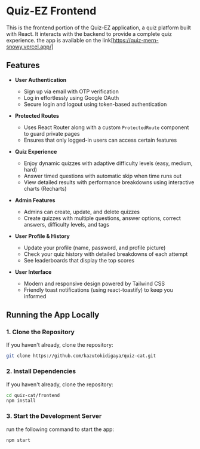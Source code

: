 # Quiz-EZ Frontend

This is the frontend portion of the Quiz-EZ application, a quiz platform built with React. It interacts with the backend to provide a complete quiz experience.
the app is available on the link[https://quiz-mern-snowy.vercel.app/]

## Features

- **User Authentication**

  - Sign up via email with OTP verification
  - Log in effortlessly using Google OAuth
  - Secure login and logout using token-based authentication

- **Protected Routes**

  - Uses React Router along with a custom `ProtectedRoute` component to guard private pages
  - Ensures that only logged-in users can access certain features

- **Quiz Experience**

  - Enjoy dynamic quizzes with adaptive difficulty levels (easy, medium, hard)
  - Answer timed questions with automatic skip when time runs out
  - View detailed results with performance breakdowns using interactive charts (Recharts)

- **Admin Features**

  - Admins can create, update, and delete quizzes
  - Create quizzes with multiple questions, answer options, correct answers, difficulty levels, and tags

- **User Profile & History**

  - Update your profile (name, password, and profile picture)
  - Check your quiz history with detailed breakdowns of each attempt
  - See leaderboards that display the top scores

- **User Interface**
  - Modern and responsive design powered by Tailwind CSS
  - Friendly toast notifications (using react-toastify) to keep you informed

## Running the App Locally

### 1. Clone the Repository

If you haven't already, clone the repository:

```bash
git clone https://github.com/kazutokidigaya/quiz-cat.git
```

### 2. Install Dependencies

If you haven't already, clone the repository:

```bash
cd quiz-cat/frontend
npm install
```

### 3. Start the Development Server

run the following command to start the app:

```bash
npm start
```
